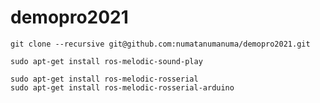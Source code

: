 # demopro2021

~~~
git clone --recursive git@github.com:numatanumanuma/demopro2021.git
~~~

~~~
sudo apt-get install ros-melodic-sound-play
~~~

~~~
sudo apt-get install ros-melodic-rosserial
sudo apt-get install ros-melodic-rosserial-arduino
~~~